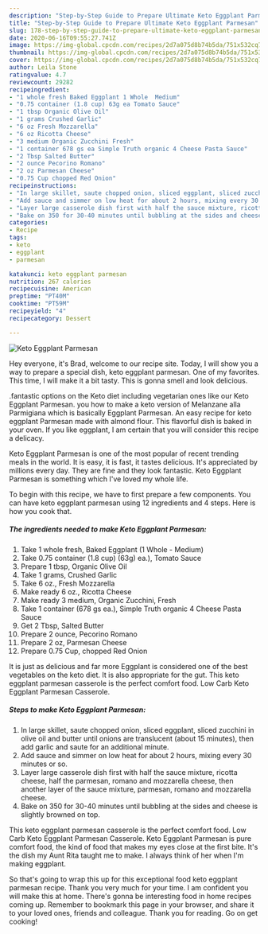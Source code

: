```yaml
---
description: "Step-by-Step Guide to Prepare Ultimate Keto Eggplant Parmesan"
title: "Step-by-Step Guide to Prepare Ultimate Keto Eggplant Parmesan"
slug: 178-step-by-step-guide-to-prepare-ultimate-keto-eggplant-parmesan
date: 2020-06-16T09:55:27.741Z
image: https://img-global.cpcdn.com/recipes/2d7a075d8b74b5da/751x532cq70/keto-eggplant-parmesan-recipe-main-photo.jpg
thumbnail: https://img-global.cpcdn.com/recipes/2d7a075d8b74b5da/751x532cq70/keto-eggplant-parmesan-recipe-main-photo.jpg
cover: https://img-global.cpcdn.com/recipes/2d7a075d8b74b5da/751x532cq70/keto-eggplant-parmesan-recipe-main-photo.jpg
author: Leila Stone
ratingvalue: 4.7
reviewcount: 29282
recipeingredient:
- "1 whole fresh Baked Eggplant 1 Whole  Medium"
- "0.75 container (1.8 cup) 63g ea Tomato Sauce"
- "1 tbsp Organic Olive Oil"
- "1 grams Crushed Garlic"
- "6 oz Fresh Mozzarella"
- "6 oz Ricotta Cheese"
- "3 medium Organic Zucchini Fresh"
- "1 container 678 gs ea Simple Truth organic 4 Cheese Pasta Sauce"
- "2 Tbsp Salted Butter"
- "2 ounce Pecorino Romano"
- "2 oz Parmesan Cheese"
- "0.75 Cup chopped Red Onion"
recipeinstructions:
- "In large skillet, saute chopped onion, sliced eggplant, sliced zucchini in olive oil and butter until onions are translucent (about 15 minutes), then add garlic and saute for an additional minute."
- "Add sauce and simmer on low heat for about 2 hours, mixing every 30 minutes or so."
- "Layer large casserole dish first with half the sauce mixture, ricotta cheese, half the parmesan, romano and mozzarella cheese, then another layer of the sauce mixture, parmesan, romano and mozzarella cheese."
- "Bake on 350 for 30-40 minutes until bubbling at the sides and cheese is slightly browned on top."
categories:
- Recipe
tags:
- keto
- eggplant
- parmesan

katakunci: keto eggplant parmesan 
nutrition: 267 calories
recipecuisine: American
preptime: "PT40M"
cooktime: "PT59M"
recipeyield: "4"
recipecategory: Dessert

---
```



![Keto Eggplant Parmesan](https://img-global.cpcdn.com/recipes/2d7a075d8b74b5da/751x532cq70/keto-eggplant-parmesan-recipe-main-photo.jpg)

Hey everyone, it's Brad, welcome to our recipe site. Today, I will show you a way to prepare a special dish, keto eggplant parmesan. One of my favorites. This time, I will make it a bit tasty. This is gonna smell and look delicious.

.fantastic options on the Keto diet including vegetarian ones like our Keto Eggplant Parmesan. you how to make a keto version of Melanzane alla Parmigiana which is basically Eggplant Parmesan. An easy recipe for keto eggplant Parmesan made with almond flour. This flavorful dish is baked in your oven. If you like eggplant, I am certain that you will consider this recipe a delicacy.

Keto Eggplant Parmesan is one of the most popular of recent trending meals in the world. It is easy, it is fast, it tastes delicious. It's appreciated by millions every day. They are fine and they look fantastic. Keto Eggplant Parmesan is something which I've loved my whole life.


To begin with this recipe, we have to first prepare a few components. You can have keto eggplant parmesan using 12 ingredients and 4 steps. Here is how you cook that.

<!--inarticleads1-->

##### The ingredients needed to make Keto Eggplant Parmesan:

1. Take 1 whole fresh, Baked Eggplant (1 Whole - Medium)
1. Take 0.75 container (1.8 cup) (63g) ea.), Tomato Sauce
1. Prepare 1 tbsp, Organic Olive Oil
1. Take 1 grams, Crushed Garlic
1. Take 6 oz., Fresh Mozzarella
1. Make ready 6 oz., Ricotta Cheese
1. Make ready 3 medium, Organic Zucchini, Fresh
1. Take 1 container (678 gs ea.), Simple Truth organic 4 Cheese Pasta Sauce
1. Get 2 Tbsp, Salted Butter
1. Prepare 2 ounce, Pecorino Romano
1. Prepare 2 oz, Parmesan Cheese
1. Prepare 0.75 Cup, chopped Red Onion


It is just as delicious and far more Eggplant is considered one of the best vegetables on the keto diet. It is also appropriate for the gut. This keto eggplant parmesan casserole is the perfect comfort food. Low Carb Keto Eggplant Parmesan Casserole. 

<!--inarticleads2-->

##### Steps to make Keto Eggplant Parmesan:

1. In large skillet, saute chopped onion, sliced eggplant, sliced zucchini in olive oil and butter until onions are translucent (about 15 minutes), then add garlic and saute for an additional minute.
1. Add sauce and simmer on low heat for about 2 hours, mixing every 30 minutes or so.
1. Layer large casserole dish first with half the sauce mixture, ricotta cheese, half the parmesan, romano and mozzarella cheese, then another layer of the sauce mixture, parmesan, romano and mozzarella cheese.
1. Bake on 350 for 30-40 minutes until bubbling at the sides and cheese is slightly browned on top.


This keto eggplant parmesan casserole is the perfect comfort food. Low Carb Keto Eggplant Parmesan Casserole. Keto Eggplant Parmesan is pure comfort food, the kind of food that makes my eyes close at the first bite. It&#39;s the dish my Aunt Rita taught me to make. I always think of her when I&#39;m making eggplant. 

So that's going to wrap this up for this exceptional food keto eggplant parmesan recipe. Thank you very much for your time. I am confident you will make this at home. There's gonna be interesting food in home recipes coming up. Remember to bookmark this page in your browser, and share it to your loved ones, friends and colleague. Thank you for reading. Go on get cooking!
